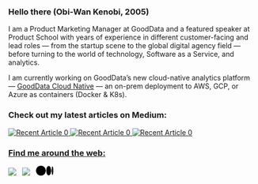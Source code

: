 ### Hello there (Obi-Wan Kenobi, 2005)

I am a Product Marketing Manager at GoodData and a featured speaker at Product School with years of experience in different customer-facing and lead roles — from the startup scene to the global digital agency field — before turning to the world of technology, Software as a Service, and analytics.

I am currently working on GoodData’s new cloud-native analytics platform — [GoodData Cloud Native](https://hub.docker.com/r/gooddata/gooddata-cn-ce) — an on-prem deployment to AWS, GCP, or Azure as containers (Docker & K8s).


### Check out my latest articles on Medium:
<a target="_blank" href="https://github-readme-medium-recent-article.vercel.app/medium/@lahannin/0"><img src="https://github-readme-medium-recent-article.vercel.app/medium/@lahannin/0" alt="Recent Article 0"> 
  <a target="_blank" href="https://github-readme-medium-recent-article.vercel.app/medium/@lahannin/1"><img src="https://github-readme-medium-recent-article.vercel.app/medium/@lahannin/1" alt="Recent Article 0"> 
    <a target="_blank" href="https://github-readme-medium-recent-article.vercel.app/medium/@lahannin/2"><img src="https://github-readme-medium-recent-article.vercel.app/medium/@lahannin/2" alt="Recent Article 0"> 


### Find me around the web:

[<img src="https://simg.nicepng.com/png/small/281-2819222_twitter-app-logo-png-twitter-icon-png-transparent.png" height="20" />](https://twitter.com/Lahannin)
&nbsp; [<img src="https://i.stack.imgur.com/gVE0j.png" height="20" />](https://www.linkedin.com/in/laurihanninen/)
&nbsp; [<img src="https://github.com/Medium/medium-logos/blob/master/03_Symbol/01_Black/SVG/Medium_Symbol_NoPadding.svg" height="20" />](https://medium.com/@lahannin)
